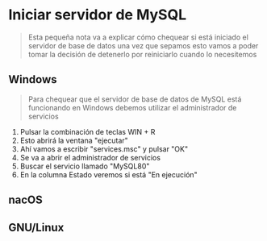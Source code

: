 # Iniciar servidor de MySQL

> Esta pequeña nota va a explicar cómo chequear si está iniciado el servidor de base de datos
> una vez que sepamos esto vamos a poder tomar la decisión de detenerlo por reiniciarlo cuando lo necesitemos

## Windows

> Para chequear que el servidor de base de datos de MySQL 
> está funcionando en Windows 
> debemos utilizar el administrador de servicios

1. Pulsar la combinación de teclas WIN + R
2. Esto abrirá la ventana "ejecutar"
3. Ahí vamos a escribir "services.msc" y pulsar "OK"
4. Se va a abrir el administrador de servicios
5. Buscar el servicio llamado "MySQL80"
6. En la columna Estado veremos si está "En ejecución"


## nacOS

## GNU/Linux

